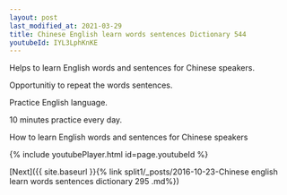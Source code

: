 ```yaml
---
layout: post
last_modified_at: 2021-03-29
title: Chinese English learn words sentences Dictionary 544 
youtubeId: IYL3LphKnKE
---
```

 
 
Helps to learn English words and sentences for Chinese speakers.

Opportunitiy to repeat the words sentences. 

Practice English language. 
 
10 minutes practice every day. 
 
How to learn English words and sentences for Chinese speakers 
 
{% include youtubePlayer.html id=page.youtubeId %}
 
 
[Next]({{ site.baseurl }}{% link  split1/_posts/2016-10-23-Chinese english learn words sentences dictionary 295 .md%})
 
